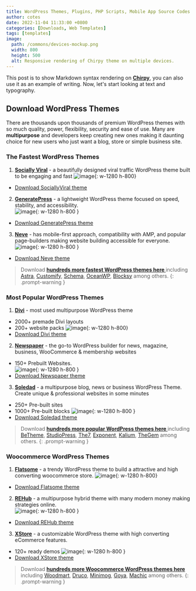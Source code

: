 ```yaml
---
title: WordPress Themes, Plugins, PHP Scripts, Mobile App Source Codes and Forum Scripts
author: cotes
date: 2022-11-04 11:33:00 +0800
categories: [Downloads, Web Templates]
tags: [templates]
image:
  path: /commons/devices-mockup.png
  width: 800
  height: 500
  alt: Responsive rendering of Chirpy theme on multiple devices.
---
```


This post is to show Markdown syntax rendering on [**Chirpy**](https://github.com/cotes2020/jekyll-theme-chirpy/fork), you can also use it as an example of writing. Now, let's start looking at text and typography.

## **Download WordPress Themes**
There are thousands upon thousands of premium WordPress themes with so much quality, power, flexibility, security and ease of use. Many are **multipurpose** and developers keep creating new ones making it daunting choice for new users who just want a blog, store or simple business site. 
### **The Fastest WordPress Themes**
1. <a href="https://demo.mythemeshop.com/s/?theme=SociallyViral" rel="noopener noreferrer" target="_blank">**Socially Viral**</a> - a beautifully designed viral traffic WordPress theme built to be engaging and fast
![image](https://dummyimage.com/1280x800/4a1916/fff.jpg&text=TechBrv){: w-1280 h-800}
- <a href="https://exe.com" target="_blank" rel="noopener nofollow" >Download SociallyViral theme</a>
2. <a href="https://generatepress.com/site-library" rel="noopener noreferrer" target="_blank">**GeneratePress**</a> - a lightweight WordPress theme focused on speed, stability, and accessibility.  
![image](https://dummyimage.com/1280x800/4a1916/fff.jpg&text=TechBrv){: w-1280 h-800 }
- <a href="https://exe.io" target="_blank" rel="noopener nofollow" >Download GeneratePress theme</a>  
3. <a href="https://themeisle.com/themes/neve/starter-sites" rel="noopener noreferrer" target="_blank">**Neve**</a> - has mobile-first approach, compatibility with AMP, and popular page-builders making website building accessible for everyone.  
![image](https://dummyimage.com/1280x800/4a1916/fff.jpg&text=TechBrv){: w-1280 h-800 }  
- <a href="https://exe.io" target="_blank" rel="noopener nofollow" >Download Neve theme</a>  

> Download **<a href="https://sheets.google.com" target="_blank">hundreds more fastest WordPress themes here </a>** including <a href="https://wpastra.com/starter-templates" target="_blank" rel="noopener noreferrer" >Astra</a>,  <a href="https://pressmaximum.com/customify/site-library" target="_blank" rel="noopener noreferrer">Customify</a>, <a href="https://demo.mythemeshop.com/s/?theme=Schema" target="_blank" rel="noopener noreferrer" >Schema</a>, <a href="https://oceanwp.org/demos/" target="_blank" rel="noopener noreferrer" >OceanWP</a>, <a href="https://creativethemes.com/blocksy/starter-sites/" target="_blank" rel="noopener noreferrer">Blocksy</a> among others. 
{: .prompt-warning }  

### **Most Popular WordPress Themes**
1. <a href="https://www.elegantthemes.com/layouts/" rel="noopener noreferrer" target="_blank">**Divi**</a> - most used multipurpose WordPress theme
- 2000+ premade Divi layouts
- 200+ website packs
![image](https://dummyimage.com/1280x800/313888/fff.jpg&text=TechBrv){: w-1280 h-800}
- <a href="https://exe.com" target="_blank" rel="noopener nofollow" >Download Divi theme</a>
2. <a href="https://demo.tagdiv.com/select_demo/newspaper-prebuilt-websites" rel="noopener noreferrer" target="_blank">**Newspaper**</a> - the go-to WordPress builder for news, magazine, business, WooCommerce & membership websites
- 150+ Prebuilt Websites.  
![image](https://dummyimage.com/1280x800/313888/fff.jpg&text=TechBrv){: w-1280 h-800 }
- <a href="https://exe.io" target="_blank" rel="noopener nofollow" >Download Newspaper theme</a>  
3. <a href="https://soledad.pencidesign.net/landing-page" rel="noopener noreferrer" target="_blank">**Soledad**</a> - a multipurpose blog, news or business WordPress Theme. Create unique & professional websites in some minutes
- 250+ Pre-built sites
- 1000+ Pre-built blocks
![image](https://dummyimage.com/1280x800/313888/fff.jpg&text=TechBrv){: w-1280 h-800 }  
- <a href="https://exe.io" target="_blank" rel="noopener nofollow" >Download Soledad theme</a>  

> Download **<a href="https://sheets.google.com" target="_blank">hundreds more popular WordPress themes here </a>** including <a href="https://muffingroup.com/betheme" target="_blank" rel="noopener noreferrer">BeTheme</a>, <a href="https://www.studiopress.com/themes" target="_blank" rel="noopener noreferrer" >StudioPress</a>, <a href="https://the7.io/?term=elementor#!/demos" target="_blank" rel="noopener noreferrer" >The7</a>,  <a href="https://exponentwptheme.com" target="_blank" rel="noopener noreferrer">Exponent</a>, <a href="https://kaliumtheme.com" target="_blank" rel="noopener noreferrer" >Kalium</a>, <a href="https://codex-themes.com/thegem/meta-splash" target="_blank" rel="noopener noreferrer">TheGem</a> among others. 
{: .prompt-warning }


### **Woocommerce WordPress Themes**
1. <a href="https://flatsome3.uxthemes.com" rel="noopener noreferrer" target="_blank">**Flatsome**</a> - a trendy WordPress theme to build a attractive and high converting woocommerce store. 
![image](https://dummyimage.com/1280x800/f3866f/fff.jpg&text=TechBrv){: w-1280 h-800}
- <a href="https://exe.com" target="_blank" rel="noopener nofollow" >Download Flatsome theme</a>
2. <a href="https://themeforest.net/item/rehub-directory-multi-vendor-shop-coupon-affiliate-theme/7646339" rel="noopener noreferrer" target="_blank">**REHub**</a> - a multipurpose hybrid theme with many modern money making strategies online.  
![image](https://dummyimage.com/1280x800/f3866f/fff.jpg&text=TechBrv){: w-1280 h-800 }
- <a href="https://exe.io" target="_blank" rel="noopener nofollow" >Download REHub theme</a>  
3. <a href="https://xstore.8theme.com/#demos-content" rel="noopener noreferrer" target="_blank">**XStore**</a> - a customizable WordPress theme with high converting eCommerce features.  
- 120+ ready demos
![image](https://dummyimage.com/1280x800/f3866f/fff.jpg&text=TechBrv){: w-1280 h-800 }  
- <a href="https://exe.io" target="_blank" rel="noopener nofollow" >Download XStore theme</a>  

> Download **<a href="https://sheets.google.com" target="_blank">hundreds more Woocommerce WordPress themes here </a>** including <a href="https://woodmart.xtemos.com" target="_blank" rel="noopener noreferrer" >Woodmart</a>,  <a href="https://demo.theme-sky.com/druco/" target="_blank" rel="noopener noreferrer">Druco</a>, <a href="https://minimog-landing.thememove.com" target="_blank" rel="noopener noreferrer" >Minimog</a>, <a href="https://themeforest.net/item/goya-modern-woocommerce-theme/25175097" target="_blank" rel="noopener noreferrer" >Goya</a>, <a href="https://klbtheme.com/machic/intro" target="_blank" rel="noopener noreferrer">Machic</a> among others. 
{: .prompt-warning }  
